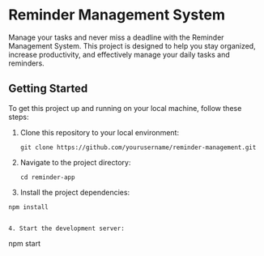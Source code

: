 # Reminder Management System

Manage your tasks and never miss a deadline with the Reminder Management System. This project is designed to help you stay organized, increase productivity, and effectively manage your daily tasks and reminders.

## Getting Started

To get this project up and running on your local machine, follow these steps:

1. Clone this repository to your local environment:
   ```
   git clone https://github.com/yourusername/reminder-management.git

2. Navigate to the project directory:

   ```
   cd reminder-app

3. Install the project dependencies:

```
npm install


4. Start the development server:

```
npm start


